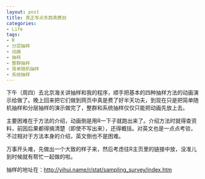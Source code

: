 ```yaml
---
layout: post
title: 真正写点东西真费劲
categories:
- Life
tags:
- R
- 分层抽样
- 动画
- 抽样
- 整群抽样
- 简单随机抽样
- 系统抽样
---
```


下午（周四）去北京海关讲抽样和我的程序，顺手把基本的四种抽样方法的动画演示给做了。晚上回来把它们做到网页中真是费了好半天功夫，到现在只是把简单随机抽样和分层抽样的演示做完了，整群和系统抽样仅仅只能把动画先放上去。

主要困难在于方法的介绍，动画倒是用R一下子就跑出来了。介绍方法时就得查资料，前因后果都得搞清楚（即使不写出来），还得概括。对英文也是一点点考验，不过相对于方法本身的介绍，英文倒也不是困难。

万事开头难，先做出一个大致的样子来，然后考虑往R主页里的链接中放，没准儿到时候就有帮忙一起做的啦。

抽样的地址在：<http://yihui.name/r/stat/sampling_survey/index.htm>

